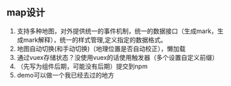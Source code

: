 ## map设计
1. 支持多种地图，对外提供统一的事件机制，统一的数据接口（生成mark，生成mark解释），统一的样式管理,定义指定的数据格式。
2. 地图自动切换(和手动切换)（地理位置是否自动校正），懒加载
3. 通过vuex存储状态？没使用vuex的话使用触发器（多个设置自定义前缀）
4. （先写为组件后期，可能没有后期）提交到npm
5. demo可以做一个我已经去过的地方
